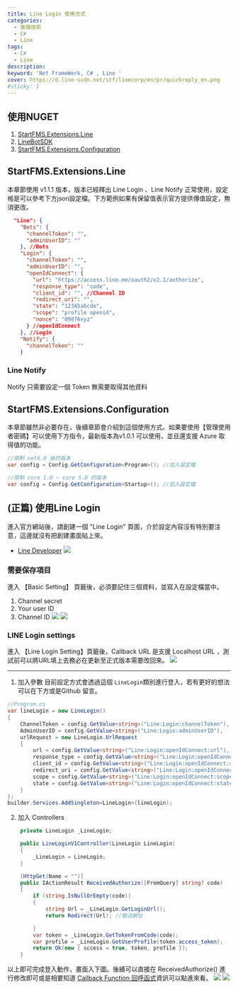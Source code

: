 ```yaml
---
title: Line Login 使用方式
categories: 
  - 後端技術
  - C#
  - Line
tags: 
  - C#
  - Line
description:
keyword: 'Net FrameWork, C# , Line '
cover: https://d.line-scdn.net/stf/linecorp/en/pr/quickreply_en.png
#sticky: 1
---
```


## 使用NUGET
1. [StartFMS.Extensions.Line](https://www.nuget.org/packages/StartFMS.Extensions.Line)
2. [LineBotSDK](https://www.nuget.org/packages/LineBotSDK)
3. [StartFMS.Extensions.Configuration](https://www.nuget.org/packages/StartFMS.Extensions.Configuration)

## StartFMS.Extensions.Line
本章節使用 v1.1.1 版本，版本已經釋出 Line Login 、Line Notify 正常使用，設定格是可以參考下方json設定檔。下方範例如果有保留值表示官方提供傳值設定，無須更改。
```json
  "Line": {
    "Bots": {
      "channelToken": "",
      "adminUserID": ""
    }, //Bots
    "Login": {
      "channelToken": "",
      "adminUserID": "",
      "openIdConnect": {
        "url": "https://access.line.me/oauth2/v2.1/authorize",
        "response_type": "code",
        "client_id": "", //Channel ID 
        "redirect_uri": "",
        "state": "12345abcde",
        "scope": "profile openid",
        "nonce": "09876xyz"
      } //openIdConnect
    }, //Login
    "Notify": {
      "channelToken": ""
    }
```

### Line Notify 
Notify 只需要設定一個 Token 無需要取得其他資料

## StartFMS.Extensions.Configuration
本章節雖然非必要存在，後續章節會介紹到這個使用方式。如果要使用【管理使用者密碼】可以使用下方指令，最新版本為v1.0.1 可以使用，並且還支援 Azure 取得值的功能。
```cs
//限制 net6.0 後的版本
var config = Config.GetConfiguration<Program>(); //加入設定檔

//限制 core 1.0 ~ core 5.0 的版本
var config = Config.GetConfiguration<Startup>(); //加入設定檔
```


## (正篇) 使用Line Login 
進入官方網站後，請創建一個 "Line Login" 頁面，介於設定內容沒有特別要注意，這邊就沒有把創建畫面貼上來。
- [Line Developer](https://developers.line.biz/console/)
![](/image/20230406_09-48-38.png)


### 需要保存項目
進入 【Basic Setting】 頁籤後，必須要記住三個資料，並寫入在設定檔當中。
1. Channel secret 
2. Your user ID 
3. Channel ID 
![](/image/20230406_09-50-56.png)
![](/image/20230406_09-51-19.png)


### LINE Login settings
進入 【Line Login Setting】頁籤後，Callback URL 是支援 Localhost URL ，測試前可以將URL填上去務必在更新至正式版本需要改回來。
![](/image/20230406_09-55-45.png)

---

1. 加入參數
目前設定方式會透過這個 ```LineLogin```類別進行登入，若有更好的想法可以在下方或是Github 留言。
```cs
//Program.cs
var lineLogin = new LineLogin()
{
    ChannelToken = config.GetValue<string>("Line:Login:channelToken"),
    AdminUserID = config.GetValue<string>("Line:Login:adminUserID"),
    urlRequest = new LineLogin.UrlRequest
    {
        url = config.GetValue<string>("Line:Login:openIdConnect:url"),
        response_type = config.GetValue<string>("Line:Login:openIdConnect:response_type"),
        client_id = config.GetValue<string>("Line:Login:openIdConnect:client_id"),
        redirect_uri = config.GetValue<string>("Line:Login:openIdConnect:redirect_uri"),
        scope = config.GetValue<string>("Line:Login:openIdConnect:scope"),
        state = config.GetValue<string>("Line:Login:openIdConnect:state"),
    }
};
builder.Services.AddSingleton<LineLogin>(lineLogin);
```

2. 加入 Controllers
```cs
    private LineLogin _LineLogin;

    public LineLoginV1Controller(LineLogin LineLogin)
    {
        _LineLogin = LineLogin;
    }

    [HttpGet(Name = "")]
    public IActionResult ReceivedAuthorize([FromQuery] string? code)
    {
        if (string.IsNullOrEmpty(code))
        {
            string Url = _LineLogin.GetLoginUrl();
            return Redirect(Url); //發送網址

        }
        var token = _LineLogin.GetTokenFromCode(code);
        var profile = _LineLogin.GetUserProfile(token.access_token);
        return Ok(new { sccess = true, token, profile });
    }
```

以上即可完成登入動作，畫面入下圖。後續可以直接在 ReceivedAuthorize() 進行修改即可或是相要知道 [Callback Function 回呼函式](../../../%E5%89%8D%E7%AB%AF%E6%8A%80%E8%A1%93/JS/js-callback.md)資訊可以點進來看。
![](/image/20230406_10-01-48.png)
![](/image/20230406_10-02-20.png)